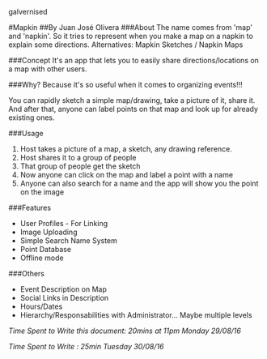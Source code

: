 galvernised

#Mapkin
##By Juan José Olivera
###About
The name comes from 'map' and 'napkin'. So it tries to represent when you make a
map on a napkin to explain some directions.
Alternatives: Mapkin Sketches / Napkin Maps

###Concept
It's an app that lets you to easily share directions/locations on a map with
other users.

###Why?
Because it's so useful when it comes to organizing events!!!

You can rapidly sketch a simple map/drawing, take a picture of it, share it.
And after that, anyone can label points on that map and look up for already
existing ones.


###Usage
1. Host takes a picture of a map, a sketch, any drawing reference.
2. Host shares it to a group of people
3. That group of people get the sketch
4. Now anyone can click on the map and label a point with a name
5. Anyone can also search for a name and the app will show you the point on the
image


###Features
* User Profiles - For Linking
* Image Uploading
* Simple Search Name System
* Point Database
* Offline mode

###Others
* Event Description on Map
* Social Links in Description
* Hours/Dates
* Hierarchy/Responsabilities with Administrator... Maybe multiple levels

*Time Spent to Write this document: 20mins at 11pm   Monday 29/08/16*

*Time Spent to Write : 25min Tuesday 30/08/16*
